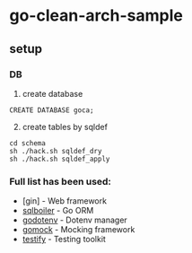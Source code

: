 # go-clean-arch-sample

## setup

### DB

1. create database

```mysql
CREATE DATABASE goca;
```

2. create tables by sqldef

```
cd schema
sh ./hack.sh sqldef_dry
sh ./hack.sh sqldef_apply
```

### Full list has been used:

- [gin] - Web framework
- [sqlboiler](https://github.com/volatiletech/sqlboiler) - Go ORM
- [godotenv](https://github.com/joho/godotenv) - Dotenv manager
- [gomock](https://github.com/golang/mock) - Mocking framework
- [testify](https://github.com/stretchr/testify) - Testing toolkit
